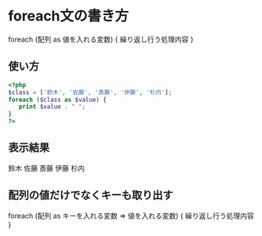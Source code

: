 # foreach文の書き方
foreach (配列 as 値を入れる変数) {
   繰り返し行う処理内容
}

## 使い方
```php
<?php
$class = ['鈴木', '佐藤', '斎藤', '伊藤', '杉内'];
foreach ($class as $value) {
   print $value . " ";
}
?>
```
## 表示結果
鈴木 佐藤 斎藤 伊藤 杉内

## 配列の値だけでなくキーも取り出す
foreach (配列 as キーを入れる変数 => 値を入れる変数) {
   繰り返し行う処理内容
}